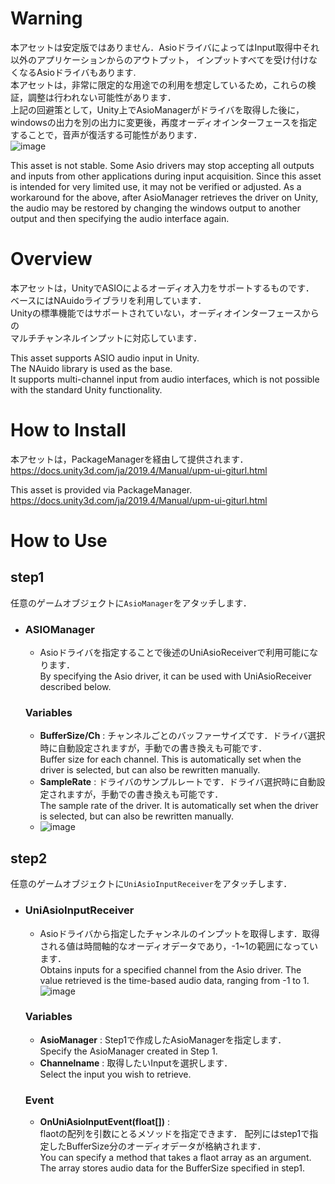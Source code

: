 # Warning  
本アセットは安定版ではありません．AsioドライバによってはInput取得中それ以外のアプリケーションからのアウトプット， インプットすべてを受け付けなくなるAsioドライバもあります.  
本アセットは，非常に限定的な用途での利用を想定しているため，これらの検証，調整は行われない可能性があります．    
上記の回避策として，Unity上でAsioManagerがドライバを取得した後に，windowsの出力を別の出力に変更後，再度オーディオインターフェースを指定することで，音声が復活する可能性があります．  
![image](https://user-images.githubusercontent.com/39334911/161339407-5a3a0681-bbbb-4490-9cba-08778c55f87c.png)

This asset is not stable. Some Asio drivers may stop accepting all outputs and inputs from other applications during input acquisition.
Since this asset is intended for very limited use, it may not be verified or adjusted.
As a workaround for the above, after AsioManager retrieves the driver on Unity, the audio may be restored by changing the windows output to another output and then specifying the audio interface again.

# Overview  
本アセットは，UnityでASIOによるオーディオ入力をサポートするものです．  
ベースにはNAuidoライブラリを利用しています．  
Unityの標準機能ではサポートされていない，オーディオインターフェースからの  
マルチチャンネルインプットに対応しています．

This asset supports ASIO audio input in Unity.  
The NAuido library is used as the base.  
It supports multi-channel input from audio interfaces, which is not possible with the standard Unity functionality.  

# How to Install
本アセットは，PackageManagerを経由して提供されます．
https://docs.unity3d.com/ja/2019.4/Manual/upm-ui-giturl.html  
  
This asset is provided via PackageManager.
https://docs.unity3d.com/ja/2019.4/Manual/upm-ui-giturl.html

# How to Use  
## step1 
任意のゲームオブジェクトに`AsioManager`をアタッチします．
- ### **ASIOManager**
  - Asioドライバを指定することで後述のUniAsioReceiverで利用可能になります．  
    By specifying the Asio driver, it can be used with UniAsioReceiver described below.  
  ### **Variables**  
  - **BufferSize/Ch** : チャンネルごとのバッファーサイズです．ドライバ選択時に自動設定されますが，手動での書き換えも可能です．  
 Buffer size for each channel. This is automatically set when the driver is selected, but can also be rewritten manually.
  - **SampleRate** : ドライバのサンプルレートです．ドライバ選択時に自動設定されますが，手動での書き換えも可能です．  
  The sample rate of the driver. It is automatically set when the driver is selected, but can also be rewritten manually.
  - ![image](https://user-images.githubusercontent.com/39334911/161339731-73a8d66b-76fe-4d98-9cf1-01b0984299d8.png)

## step2
任意のゲームオブジェクトに`UniAsioInputReceiver`をアタッチします．
- ### **UniAsioInputReceiver**
  - Asioドライバから指定したチャンネルのインプットを取得します．取得される値は時間軸的なオーディオデータであり，-1~1の範囲になっています．  
  Obtains inputs for a specified channel from the Asio driver.
  The value retrieved is the time-based audio data, ranging from -1 to 1.  
  ![image](https://user-images.githubusercontent.com/39334911/161649941-f5b1f0e8-5f3e-479e-aacc-6865254d5b2e.png)
  ### **Variables**
  - **AsioManager** : Step1で作成したAsioManagerを指定します．  
  Specify the AsioManager created in Step 1.
  - **Channelname** : 取得したいInputを選択します．    
  Select the input you wish to retrieve.
  ### **Event**
  - **OnUniAsioInputEvent(float[])** :  
    flaotの配列を引数にとるメソッドを指定できます．
    配列にはstep1で指定したBufferSize分のオーディオデータが格納されます．  
    You can specify a method that takes a flaot array as an argument.
    The array stores audio data for the BufferSize specified in step1.  
